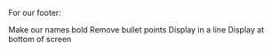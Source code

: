 For our footer:

Make our names bold
Remove bullet points
Display in a line 
Display at bottom of screen

